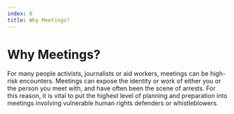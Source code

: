 ```yaml
---
index: 0
title: Why Meetings?
---
```

# Why Meetings?

For many people activists, journalists or aid workers, meetings can be high-risk encounters. Meetings can expose the identity or work of either you or the person you meet with, and have often been the scene of arrests. For this reason, it is vital to put the highest level of planning and preparation into meetings involving vulnerable human rights defenders or whistleblowers.